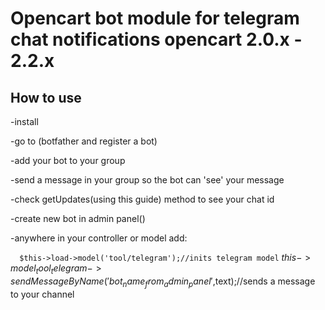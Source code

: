 # Opencart bot module for  telegram chat notifications opencart 2.0.x - 2.2.x

## How to use 

-install

-go to (botfather and register a bot)

-add your bot to your group

-send a message in  your group so the bot can 'see' your message

-check getUpdates(using this guide) method to see your chat id

-create new bot in admin panel()

-anywhere in your controller or model add:

`   $this->load->model('tool/telegram');//inits telegram model
`   $this->model_tool_telegram->sendMessageByName('bot_name_from_admin_panel',$text);//sends a message to your channel
